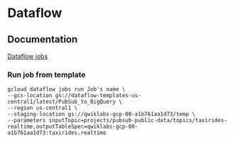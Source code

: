 # Dataflow

## Documentation

[Dataflow jobs](https://cloud.google.com/sdk/gcloud/reference/dataflow/jobs)

### Run job from template

```
gcloud dataflow jobs run Job's name \
--gcs-location gs://dataflow-templates-us-central1/latest/PubSub_to_BigQuery \
--region us-central1 \
--staging-location gs://qwiklabs-gcp-00-a1b761aa1d73/temp \
--parameters inputTopic=projects/pubsub-public-data/topics/taxirides-realtime,outputTableSpec=qwiklabs-gcp-00-a1b761aa1d73:taxirides.realtime
```